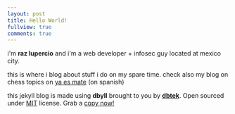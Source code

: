 ```yaml
---
layout: post
title: Hello World!
fullview: true
comments: true
---
```


i'm **raz lupercio** and i'm a web developer + infosec guy located at mexico city.

this is where i blog about stuff i do on my spare time. check also my blog on chess topics on [ya es mate](https://mate.lupercio.mx) (on spanish)

this jekyll blog is made using **dbyll** brought to you by **[dbtek](http://ismaildemirbilek.com)**. Open sourced under [MIT](http://opensource.org/licenses/MIT) license. Grab a <a href="https://github.com/dbtek/dbyll">copy now!</a>    